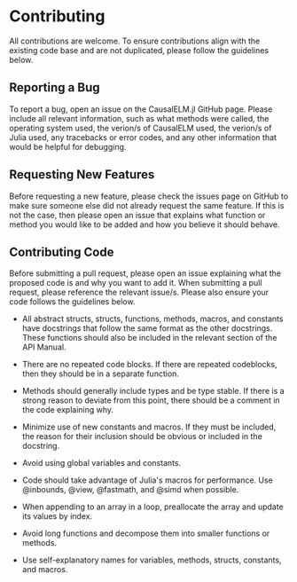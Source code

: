 # Contributing
All contributions are welcome. To ensure contributions align with the existing code base and 
are not duplicated, please follow the guidelines below.

## Reporting a Bug
To report a bug, open an issue on the CausalELM.jl GitHub page. Please include all relevant 
information, such as what methods were called, the operating system used, the verion/s of 
CausalELM used, the verion/s of Julia used, any tracebacks or error codes, and any other 
information that would be helpful for debugging.

## Requesting New Features
Before requesting a new feature, please check the issues page on GitHub to make sure someone
else did not already request the same feature. If this is not the case, then please open an
issue that explains what function or method you would like to be added and how you believe 
it should behave.

## Contributing Code
Before submitting a pull request, please open an issue explaining what the proposed code is
and why you want to add it. When submitting a pull request, please reference the relevant
issue/s. Please also ensure your code follows the guidelines below.

*   All abstract structs, structs, functions, methods, macros, and constants have docstrings 
    that follow the same format as the other docstrings. These functions should also be 
    included in the relevant section of the API Manual.

*   There are no repeated code blocks. If there are repeated codeblocks, then they should be 
    in a separate function.

*   Methods should generally include types and be type stable. If there is a strong reason 
    to deviate from this point, there should be a comment in the code explaining why.

*   Minimize use of new constants and macros. If they must be included, the reason for their 
    inclusion should be obvious or included in the docstring.

*   Avoid using global variables and constants.

*   Code should take advantage of Julia's macros for performance. Use @inbounds, @view, 
    @fastmath, and @simd when possible.

*   When appending to an array in a loop, preallocate the array and update its values by 
    index.

*   Avoid long functions and decompose them into smaller functions or methods.

*   Use self-explanatory names for variables, methods, structs, constants, and macros.